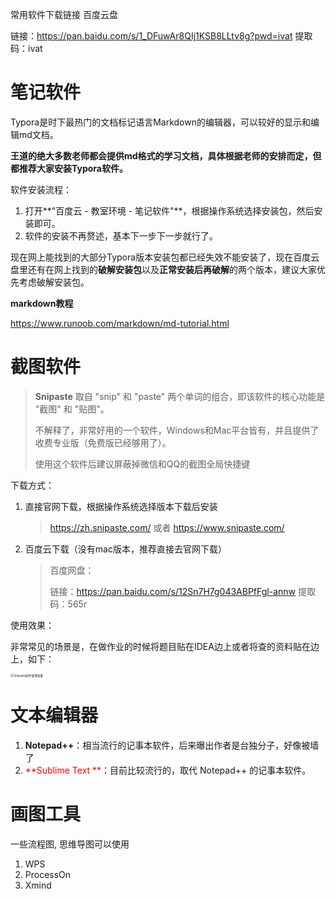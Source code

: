 常用软件下载链接 百度云盘

链接：https://pan.baidu.com/s/1_DFuwAr8QIj1KSB8LLtv8g?pwd=ivat 提取码：ivat

# 笔记软件

 Typora是时下最热门的文档标记语言Markdown的编辑器，可以较好的显示和编辑md文档。

**王道的绝大多数老师都会提供md格式的学习文档，具体根据老师的安排而定，但都推荐大家安装Typora软件。**

软件安装流程：

1. 打开**"百度云 - 教室环境 - 笔记软件"**，根据操作系统选择安装包，然后安装即可。
2. 软件的安装不再赘述，基本下一步下一步就行了。

现在网上能找到的大部分Typora版本安装包都已经失效不能安装了，现在百度云盘里还有在网上找到的**破解安装包**以及**正常安装后再破解**的两个版本，建议大家优先考虑破解安装包。



**markdown教程**

https://www.runoob.com/markdown/md-tutorial.html

# 截图软件

> **Snipaste** 取自 "snip" 和 "paste" 两个单词的组合，即该软件的核心功能是 "截图" 和 "贴图"。
>
> 不解释了，非常好用的一个软件，Windows和Mac平台皆有，并且提供了收费专业版（免费版已经够用了）。
>
> 使用这个软件后建议屏蔽掉微信和QQ的截图全局快捷键

下载方式：

1. 直接官网下载，根据操作系统选择版本下载后安装

   > https://zh.snipaste.com/ 或者 https://www.snipaste.com/

2. 百度云下载（没有mac版本，推荐直接去官网下载）

   > 百度网盘：
   >
   > 链接：https://pan.baidu.com/s/12Sn7H7g043ABPfFgl-annw 
   > 提取码：565r 

使用效果：

非常常见的场景是，在做作业的时候将题目贴在IDEA边上或者将查的资料贴在边上，如下：

<img src="https://hixiaodong123.oss-cn-hangzhou.aliyuncs.com/typora/202111111112826.png?align=center" alt="Snipaste软件使用效果" style="zoom:33%;" />



# 文本编辑器

1. **Notepad++**：相当流行的记事本软件，后来曝出作者是台独分子，好像被墙了
2. <font color=red>**Sublime Text **</font>：目前比较流行的，取代 Notepad++ 的记事本软件。

# 画图工具

一些流程图, 思维导图可以使用

1. WPS
2. ProcessOn
3. Xmind

